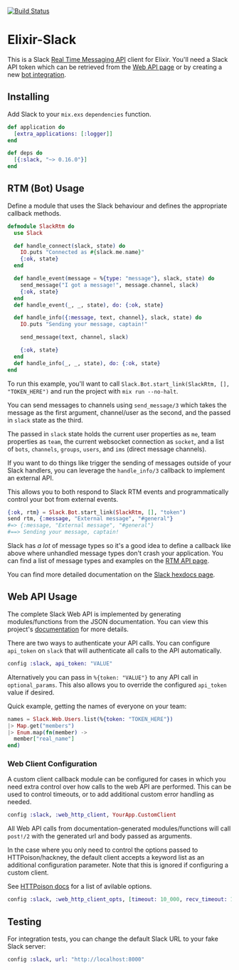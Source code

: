 [![Build
Status](https://api.travis-ci.org/BlakeWilliams/Elixir-Slack.svg?branch=master)](https://travis-ci.org/BlakeWilliams/Elixir-Slack)

# Elixir-Slack

This is a Slack [Real Time Messaging API] client for Elixir.  You'll need a
Slack API token which can be retrieved from the [Web API page] or by creating a
new [bot integration].

[Real time Messaging API]: https://api.slack.com/rtm
[Web API page]: https://api.slack.com/web
[bot integration]: https://my.slack.com/services/new/bot

## Installing

Add Slack to your `mix.exs` `dependencies` function.

[websocket_client]: https://github.com/jeremyong/websocket_client

```elixir
def application do
  [extra_applications: [:logger]]
end

def deps do
  [{:slack, "~> 0.16.0"}]
end
```

## RTM (Bot) Usage

Define a module that uses the Slack behaviour and defines the appropriate
callback methods.

```elixir
defmodule SlackRtm do
  use Slack

  def handle_connect(slack, state) do
    IO.puts "Connected as #{slack.me.name}"
    {:ok, state}
  end

  def handle_event(message = %{type: "message"}, slack, state) do
    send_message("I got a message!", message.channel, slack)
    {:ok, state}
  end
  def handle_event(_, _, state), do: {:ok, state}

  def handle_info({:message, text, channel}, slack, state) do
    IO.puts "Sending your message, captain!"

    send_message(text, channel, slack)

    {:ok, state}
  end
  def handle_info(_, _, state), do: {:ok, state}
end
```

To run this example, you'll want to call `Slack.Bot.start_link(SlackRtm, [],
"TOKEN_HERE")` and run the project with `mix run --no-halt`.

You can send messages to channels using `send_message/3` which takes the message
as the first argument, channel/user as the second, and the passed in `slack`
state as the third.

The passed in `slack` state holds the current user properties as `me`, team
properties as `team`, the current websocket connection as `socket`, and a list
of  `bots`, `channels`, `groups`, `users`, and `ims` (direct message channels).

[rtm.start]: https://api.slack.com/methods/rtm.start

If you want to do things like trigger the sending of messages outside of your
Slack handlers, you can leverage the `handle_info/3` callback to implement an
external API.

This allows you to both respond to Slack RTM events and programmatically control
your bot from external events.

```elixir
{:ok, rtm} = Slack.Bot.start_link(SlackRtm, [], "token")
send rtm, {:message, "External message", "#general"}
#=> {:message, "External message", "#general"}
#==> Sending your message, captain!
```

Slack has *a lot* of message types so it's a good idea to define a callback like
above where unhandled message types don't crash your application. You can find a
list of message types and examples on the [RTM API page].

You can find more detailed documentation on the [Slack hexdocs
page][documentation].

[RTM API page]: https://api.slack.com/rtm

## Web API Usage

The complete Slack Web API is implemented by generating modules/functions from
the JSON documentation. You can view this project's [documentation] for more
details.

There are two ways to authenticate your API calls. You can configure `api_token`
on `slack` that will authenticate all calls to the API automatically.

```elixir
config :slack, api_token: "VALUE"
```

Alternatively you can pass in `%{token: "VALUE"}` to any API call in
`optional_params`. This also allows you to override the configured `api_token`
value if desired.

Quick example, getting the names of everyone on your team:

```elixir
names = Slack.Web.Users.list(%{token: "TOKEN_HERE"})
|> Map.get("members")
|> Enum.map(fn(member) ->
  member["real_name"]
end)
```

### Web Client Configuration

A custom client callback module can be configured for cases in which you need extra control
over how calls to the web API are performed. This can be used to control timeouts, or to add additional
custom error handling as needed.

```elixir
config :slack, :web_http_client, YourApp.CustomClient
```

All Web API calls from documentation-generated modules/functions will call `post!/2` with the generated url
and body passed as arguments.

In the case where you only need to control the options passed to HTTPoison/hackney, the default client accepts
a keyword list as an additional configuration parameter. Note that this is ignored if configuring a custom client.

See [HTTPoison docs](https://hexdocs.pm/httpoison/HTTPoison.html#request/5) for a list of avilable options.

```elixir
config :slack, :web_http_client_opts, [timeout: 10_000, recv_timeout: 10_000]
```


## Testing

For integration tests, you can change the default Slack URL to your fake Slack
server:

```elixir
config :slack, url: "http://localhost:8000"
```

[documentation]: http://hexdocs.pm/slack/
